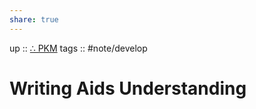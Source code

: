 ```yaml
---
share: true
---
```

up :: [∴ PKM](./%E2%88%B4-PKM.md)
tags :: #note/develop 

# Writing Aids Understanding
